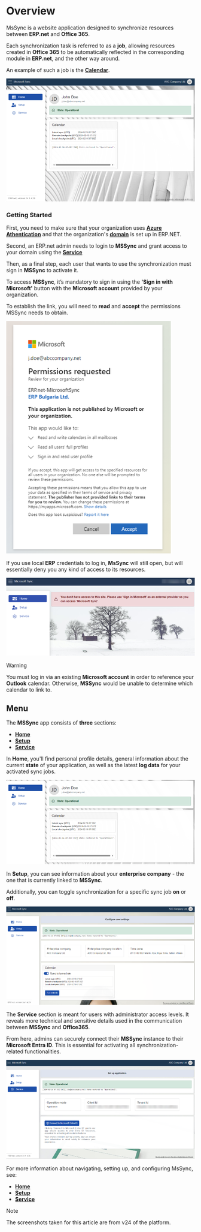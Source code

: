 # Overview

MsSync is a website application designed to synchronize resources between **ERP.net** and **Office 365**. 

Each synchronization task is referred to as a **job**, allowing resources created in **Office 365** to be automatically reflected in the corresponding module in **ERP.net**, and the other way around.

An example of such a job is the **[Calendar](https://docs.erp.net/webclient/introduction/my-apps/calendar.html)**. 

![picture](pictures/Overview_view_nohighlights_01_03.png)
 
### Getting Started

First, you need to make sure that your organization uses **[Azure Athentication](advanced/security/authentication/azuread.md)** and that the organization's **[domain](/advanced/security/authentication/azuread.md#erpnet-settings)** is set up in ERP.NET.


Second, an ERP.net admin needs to login to **MSSync** and grant access to your domain using the **[Service](tech/modules/applications/mssync/service.md)**


Then, as a final step, each user that wants to use the synchronization must sign in **MSSync** to activate it. 

To access **MSSync**, it’s mandatory to sign in using the **'Sign in with Microsoft'** button with the **Microsoft account** provided by your organization. 

To establish the link, you will need to **read** and **accept** the permissions MSSync needs to obtain.

![picture](pictures/Overview_permission_01_03.png)
 
If you use local **ERP** credentials to log in, **MsSync** will still open, but will essentially deny you any kind of access to its resources. 

![picture](pictures/Overview_error_01_03.png)

> [!WARNING]
> 
> You must log in via an existing **Microsoft account** in order to reference your **Outlook** calendar. Otherwise, **MSSync** would be unable to determine which calendar to link to.
 
## Menu

The **MSSync** app consists of **three** sections: 

-	**[Home](https://docs.erp.net/tech/modules/applications/mssync/home.html)**
-	**[Setup](https://docs.erp.net/tech/modules/applications/mssync/setup.html)**
-	**[Service](https://docs.erp.net/tech/modules/applications/mssync/setup.html)**

In **Home**, you'll find personal profile details, general information about the current **state** of your application, as well as the latest **log data** for your activated sync jobs.

![picture](pictures/Overview_home_cropepd_01_03.png) 

In **Setup**, you can see information about your **enterprise company** - the one that is currently linked to **MSSync**. 

Additionally, you can toggle synchronization for a specific sync job **on** or **off**.

 ![picture](pictures/Overview_setup_01_03.png)

The **Service** section is meant for users with administrator access levels. It reveals more technical and sensitive details used in the communication between **MSSync** and **Office365**.

From here, admins can securely connect their **MSSync** instance to their **Microsoft Entra ID**. This is essential for activating all synchronization-related functionalities. 

![picture](pictures/Overview_service_01_03.png)

For more information about navigating, setting up, and configuring MsSync, see:

*	**[Home](https://docs.erp.net/tech/modules/applications/mssync/home.html)**
*	**[Setup](https://docs.erp.net/tech/modules/applications/mssync/setup.html)**
* **[Service](https://docs.erp.net/tech/modules/applications/mssync/setup.html)**

> [!NOTE]
> 
> The screenshots taken for this article are from v24 of the platform.


